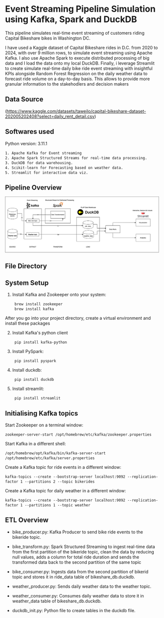 
# Event Streaming Pipeline Simulation using Kafka, Spark and DuckDB

This pipeline simulates real-time event streaming of customers riding Capital Bikeshare bikes in Washington DC.

I have used a Kaggle dataset of Capital Bikeshare rides in D.C. from 2020 to 2024, with over 9 million rows, to simulate event streaming using Apache Kafka. I also use Apache Spark to execute distributed processing of big data and I load the data onto my local DuckDB. Finally, i leverage Streamlit to create simulate real-time daily bike ride event streaming with insightful KPIs alongside Random Forest Regression on the daily weather data to forecast ride volume on a day-to-day basis. This allows to provide more granular information to the stakehodlers and decision makers

## Data Source
(https://www.kaggle.com/datasets/taweilo/capital-bikeshare-dataset-202005202408?select=daily_rent_detail.csv)

## Softwares used

Python version: 3.11.1

    1. Apache Kafka for Event streaming
    2. Apache Spark Structured Streams for real-time data processing.
    3. DuckDB for data warehousing.
    4. Scikit-learn for Forecasting based on weather data.
    5. Streamlit for interactive data viz. 
## Pipeline Overview

<img src="images/system design.png" alt="Pipeline" width="1000"/>

## File Directory
## System Setup

1. Install Kafka and Zookeeper onto your system:

        brew install zookeeper
        brew install kafka

After you go into your project directory, create a virtual environment and install these packages

2. Install Kafka's python client

        pip install kafka-python
    

3. Install PySpark:

        pip install pyspark

4. Install duckdb:

        pip install duckdb

5. Install streamlit:

        pip install streamlit
## Initialising Kafka topics

Start Zookeeper on a terminal window:

    zookeeper-server-start /opt/homebrew/etc/kafka/zookeeper.properties

Start Kafka in a different shell:

    /opt/homebrew/opt/kafka/bin/kafka-server-start /opt/homebrew/etc/kafka/server.properties

Create a Kafka topic for ride events in a different window:

    kafka-topics --create --bootstrap-server localhost:9092 --replication-factor 1 --partitions 2 --topic bikerides

Create a Kafka topic for daily weather in a different window:

    kafka-topics --create --bootstrap-server localhost:9092 --replication-factor 1 --partitions 1 --topic weather
## ETL Overview

* bike_producer.py: Kafka Producer to send bike ride events to the bikeride topic.

* bike_transform.py: Spark Structured Streaming to ingest real-time data from the first partition of the bikeride topic, clean the data by reducing null values, adds a column for total ride duration and sends the transformed data back to the second partition of the same topic

* bike_consumer.py: Ingests data from the second partition of bikerid topic and stores it in ride_data table of bikeshare_db.duckdb.

* weather_producer.py: Sends daily weather data to the weather topic.

* weather_consumer.py: Consumes daily weather data to store it in weather_data table of bikeshare_db.duckdb.

* duckdb_init.py: Python file to create tables in the duckdb file.
